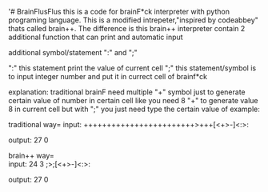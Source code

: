 '# BrainFlusFlus
this is a code for brainF*ck interpreter with python programing language. This is a modified intrepeter,"inspired by codeabbey" thats called brain++. The difference is this brain++ interpreter contain 2 additional function that can print and automatic input

additional symbol/statement
":" and ";"


":" this statement print the value of current cell
";" this statement/symbol is to input integer number and put it in currect cell of brainf*ck

explanation:  traditional brainF need multiple "+" symbol just to generate certain value of number in certain cell
like you need 8 "+" to generate value 8 in current cell but with ";" you just need type the certain value of 
example:

traditional way=
input:
++++++++++++++++++++++++>+++[<+>-]<:>: 

output: 27 0



brain++ way=  
input:
24 3
;>;[<+>-]<:>:   

output: 27 0
